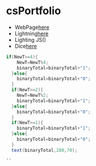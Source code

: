# csPortfolio

* WebPage[here](https://ellisone.github.io/testPage/dogPage/index.html)
* Lightning[here](https://ellisone.github.io/lightning2/index.html)
* Lighting JS()
* Dice[here]()

```Java
if(NewT>=4){
    NewT=NewT%4;
    binaryTotal=binaryTotal+"1";
  }else{
    binaryTotal=binaryTotal+"0";
  }
  if(NewT>=2){
    NewT=NewT%2;
    binaryTotal=binaryTotal+"1";
  }else{
    binaryTotal=binaryTotal+"0";
  }
  if(NewT>=1){
    binaryTotal=binaryTotal+"1";
  }else{
    binaryTotal=binaryTotal+"0";
  }
  text(binaryTotal,280,70);

``

